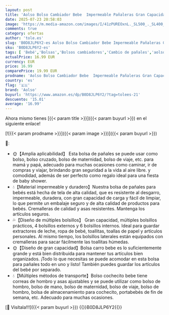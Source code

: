 ```yaml
---
layout: post
title: 'Aolso Bolso Cambiador Bebe  Impermeable Pañaleras Gran Capacidad Bolsa  Multifuncional Para Bebé Bolsa y Gancho Para Cochecito  Organizador de pañales Neceser Viaje  Negro '
date: 2025-07-23 20:58:03
image: 'https://m.media-amazon.com/images/I/41zPUREOxnL._SL500_._SL400_.jpg'
comments: true
category: ofertas
author: 'tole.es'
slug: 'B0D8JLP6Y2-es Aolso Bolso Cambiador Bebe Impermeable Pañaleras Gran...'
sku: 'B0D8JLP6Y2-es'
tags: [ 'Bebé','Bolsas','Bolsos cambiadores','Cambio de pañales','aolso','bebe','bebé','pañales','🇪🇸', ]
actualPrice: 16.99 EUR
currency: EUR
price: 16.99
comparePrice: 19.99 EUR
prodname: 'Aolso Bolso Cambiador Bebe  Impermeable Pañaleras Gran Capacidad Bolsa  Multifuncional Para Bebé Bolsa y Gancho Para Cochecito  Organizador de pañales Neceser Viaje  Negro '
country: 'es'
flag: '🇪🇸'
brand: 'Aolso'
buyurl: 'https://www.amazon.es/dp/B0D8JLP6Y2/?tag=tolees-21'
descuento: '15.01'
average: '16.99'
---
```


Ahora mismo tienes [{{< param title >}}]({{< param buyurl >}}) en el siguiente enlace!

[![{{< param prodname >}}]({{< param image >}})]({{< param buyurl >}})

🔎:

- 🌞【Amplia aplicabilidad】 Esta bolsa de pañales se puede usar como bolso, bolso cruzado, bolso de maternidad, bolso de viaje, etc. para mamá y papá, adecuado para muchas ocasiones como caminar, ir de compras y viajar, brindando gran seguridad a la vida al aire libre. y comodidad, además de ser perfecto como regalo ideal para una fiesta de baby shower.
- 💧【Material impermeable y duradero】Nuestra bolsa de pañales para bebés está hecha de tela de alta calidad, que es resistente al desgarro, impermeable, duradera, con gran capacidad de carga y fácil de limpiar, lo que permite un embalaje seguro y de alta calidad de productos para bebés. Cremalleras de calidad y asas resistentes. Mantenga los artículos seguros.
- 💦【Diseño de múltiples bolsillos】 Gran capacidad, múltiples bolsillos prácticos, 4 bolsillos externos y 6 bolsillos internos. Ideal para guardar extractores de leche, ropa de bebé, toallitas, toallas de papel y artículos personales. Al mismo tiempo, los bolsillos laterales están equipados con cremalleras para sacar fácilmente las toallitas húmedas.
- 🌞【Diseño de gran capacidad】Bolsa carro bebe es lo suficientemente grande y está bien distribuida para mantener tus artículos bien organizados. ¡Todo lo que necesitas se puede acomodar en esta bolsa para pañales todo en uno y listo! También puedes guardar los artículos del bebé por separado.
- 💧【Múltiples métodos de transporte】Bolso cochecito bebe tiene correas de hombro y asas ajustables y se puede utilizar como bolso de hombro, bolso de mano, bolso de maternidad, bolso de viaje, bolso de hombro, bolsa de almacenamiento para cochecito, portabebés de fin de semana, etc. Adecuado para muchas ocasiones.

[🛒 Visítala!!!]({{< param buyurl >}})
{{<world>}}B0D8JLP6Y2{{</world>}}
